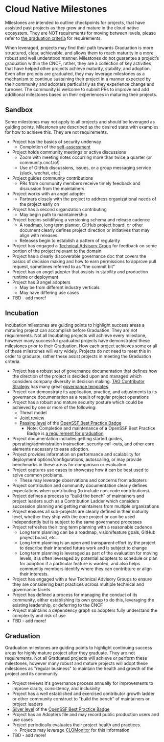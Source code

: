 # Cloud Native Milestones

Milestones are intended to outline checkpoints for projects, that have assisted past projects as they grew and mature in the cloud native ecosystem. They are NOT requirements for moving between levels, please refer to [the graduation criteria](https://github.com/cncf/toc/blob/main/process/graduation_criteria.md) for requirements. 

When leveraged, projects may find their path towards Graduation is more structured, clear, achievable, and allows them to reach maturity in a more robust and well understood manner. Milestones do not guarantee a project’s graduation within the CNCF, rather, they are a collection of key activities that have helped other projects achieve maturity, stability, and adoption. Even after projects are graduated, they may leverage milestones as a mechanism to continue sustaining their project in a manner expected by their community and adopters particularly as they experience change and turnover. The community is welcome to submit PRs to improve and add additional milestones based on their experiences in maturing their projects.

## Sandbox

Some milestones may not apply to all projects and should be leveraged as guiding points. Milestones are described as the desired state with examples for how to achieve this. They are not requirements.
* Project has the basics of security underway
  * Completion of the [self-assessment](https://github.com/cncf/tag-security/blob/main/assessments/guide/self-assessment.md)
* Project holds community meetings or active discussions
  * Zoom with meeting notes occurring more than twice a quarter (or community.cncf.io!) 
  * Use of GitHub discussions, issues, or a group messaging service (slack, wechat, etc.)
* Project guides community contributions
  * PRs from community members receive timely feedback and discussion from the maintainers
* Project works with an angel adopter
  * Partners closely with the project to address organizational needs of the project early on
* Project has a second organization contributing
  * May begin path to maintainership
* Project begins solidifying a versioning schema and release cadence
  * A roadmap, long term planner, GitHub project board, or other document clearly defines project direction or initiatives that may align with releases
  * Releases begin to establish a pattern of regularity
* Project has engaged a [Technical Advisory Group](/tags/README.md) for feedback on some portion of the project relevant to the domain
* Project has a clearly discoverable governance doc that covers the basics of decision making and how to earn permissions to approve pull request, sometimes referred to as "the commit bit"
* Project has an angel adopter that assists in stability and production runtime or deployment
* Project has 3 angel adopters
  * May be from different industry verticals
  * May have differing use cases
* TBD - add more!

## Incubation

Incubation milestones are guiding points to highlight success areas a maturing project can accomplish before Graduation. They are not requirements. Not all Incubating projects will achieve every milestone, however many successful graduated projects have demonstrated these milestones prior to their Graduation. How each project achieves some or all of these milestones will vary widely. Projects do not need to meet this in order to graduate, rather these assist projects in meeting the Graduation criteria.
* Project has a robust set of governance documentation that defines how the direction of the project is decided upon and managed which considers company diversity in decision making. [TAG Contributor Strategy](https://github.com/cncf/tag-contributor-strategy) has many great [governance templates](https://github.com/cncf/project-template).
* Project can demonstrate its application, practice, and adjustments to its governance documentation as a result of regular project operations
* Project has a robust and mature security posture which could be achieved by one or more of the following:
  * Threat model
  * [Joint review](https://github.com/cncf/tag-security/tree/main/assessments#components-of-the-security-review-package)
  * [Passing level](https://bestpractices.coreinfrastructure.org/en/criteria/0) of the [OpenSSF Best Practice Badge](https://bestpractices.coreinfrastructure.org/)
    * Note: Completion and maintenance of **a** OpenSSF Best Practice Badge is [a requirement for graduation](https://github.com/cncf/toc/blob/main/process/graduation_criteria.md#graduation-stage)
* Project documentation includes getting started guides, operating/administration instruction, security call-outs, and other core elements necessary to ease adoption.
* Project provides information on performance and scalability for deployment options/configurations, autoscaling, or may provide benchmarks in these areas for comparison or evaluation
* Project captures use cases to showcase how it can be best used to solve common problems.
  * These may leverage observations and concerns from adopters
* Project contribution and community documentation clearly defines expectations when contributing (to include non-code contributions).
* Project defines a process to “build the bench” of maintainers and project leaders such as a Contribution Ladder which considers succession planning and getting maintainers from multiple organizations
* Project ensures all sub-projects are clearly defined in their maturity level, whether they ship with the core project or can be used independently but is subject to the same governance processes
* Project refreshes their long term planning with a reasonable cadence
  * Long term planning can be a roadmap, vision/feature goals, GitHub project board, etc.
  * Long term planning is an open and transparent effort by the project to describe their intended future work and is subject to change
  * Long term planning is leveraged as part of the evaluation for moving levels, it is often leveraged by potential adopters to schedule or plan for adoption if a particular feature is wanted, and also helps communitiy members identify where they can contribture or align their interests.
* Project has engaged with a few Technical Advisory Groups to ensure they are considering best practices across multiple technical and governance facets
* Project has defined a process for managing the conduct of its community, either establishing its own group to do this, leveraging the existing leadership, or deferring to the CNCF
* Project maintains a dependency graph so adopters fully understand the complexity and risk of use
* TBD - add more!

## Graduation

Graduation milestones are guiding points to highlight continuing success areas for highly mature project after they graduate. They are not requirements. Not all Graduated projects will achieve or perform these milestones, however many robust and mature projects will adopt these milestones as "regular business" to maintain the health and growth of the project and its community.
* Project reviews it's governance process annually for improvements to improve clarity, consistency, and inclusivity
* Project has a well established and exercised contributor growth ladder or other community construct to "build the bench" of maintainers or project leaders
* [Silver level](https://bestpractices.coreinfrastructure.org/en/criteria/1) of the [OpenSSF Best Practice Badge](https://bestpractices.coreinfrastructure.org/)
* Project has an Adopters file and may record public production users and use cases
* Project periodically evaluates their project health and practices.
  * Projects may leverage [CLOMonitor](https://clomonitor.io/) for this information
* TBD - add more!
